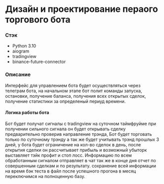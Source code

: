 # Дизайн и проектирование пераого торгового бота

### Стэк

- Python 3.10
- aiogram
- tradingview
- binance-future-connector

### Описание

  Интерфейс для управлением бота будет осуществляться через телеграм бота,
    на начальном этапе бот полит команды запуска, остановки, получение баланса,
    получения всех открытых сделок, получение статистики за определеный периуд времени.

#### Логика работы бота

  Бот будет получат сигналы с tradingview на суточном таймфруйме при 
    получении сильного сигнала он будет открывать сделку предварительно 
    проверив направление трэнда, Бот будет торговать только по суточному 
    трэнду а так же будет учитывать трэнд прошлых 3 дней, у бота будет ограничение 
    на кол-во сделок в день, после открытия сделки он рассчитывает прибыль и возможный 
    убыторк выставляет тэйк профит и стоп лосс. Информацию по всем обработанным сигналом 
    отправляет в чат так же в конце дня отчет по совершенным сделкам и по результату. сохранение 
    всей информации на время бэк теста в файл после успешного прогона в месяц переключимся на полноценную базу.
